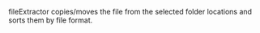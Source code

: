 fileExtractor copies/moves the file from the selected folder locations and sorts them by file format.
